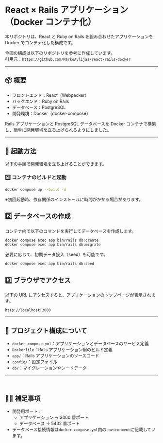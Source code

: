 # React × Rails アプリケーション（Docker コンテナ化）

本リポジトリは、React と Ruby on Rails を組み合わせたアプリケーションを Docker でコンテナ化した構成です。

今回の構成は以下のリポジトリを参考に作成しています。  
引用元：`https://github.com/MarkoAvlijas/react-rails-docker`

---

## 📦 概要

- フロントエンド：React（Webpacker）
- バックエンド：Ruby on Rails
- データベース：PostgreSQL
- 開発環境：Docker（docker-compose）

Rails アプリケーションと PostgreSQL データベースを Docker コンテナで構築し、簡単に開発環境を立ち上げられるようにしました。

---

## 🚀 起動方法

以下の手順で開発環境を立ち上げることができます。

### 1️⃣ コンテナのビルドと起動

```bash
docker compose up --build -d
```

※初回起動時、依存関係のインストールに時間がかかる場合があります。

## 2️⃣ データベースの作成

コンテナ内で以下のコマンドを実行してデータベースを作成します。

```bash
docker compose exec app bin/rails db:create
docker compose exec app bin/rails db:migrate
```

必要に応じて、初期データ投入（seed）も可能です。

```bash
docker compose exec app bin/rails db:seed
```

## 3️⃣ ブラウザでアクセス

以下の URL にアクセスすると、アプリケーションのトップページが表示されます。

`http://localhost:3000`

---

## 📝 プロジェクト構成について

- `docker-compose.yml`：アプリケーションとデータベースのサービス定義
- `Dockerfile`：Rails アプリケーション用のビルド定義
- `app/`：Rails アプリケーションのソースコード
- `config/`：設定ファイル
- `db/`：マイグレーションやシードデータ

---

</br>

## 🧑‍💻 補足事項

- 開発用ポート：
  - アプリケーション → 3000 番ポート
  - データベース → 5432 番ポート
- データベース接続情報は`docker-compose.yml`内の`environment`に記載しています。
